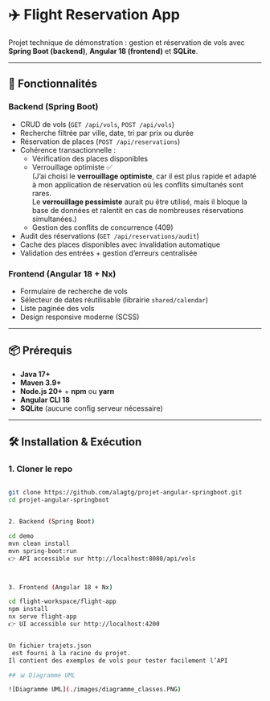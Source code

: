 # ✈️ Flight Reservation App

Projet technique de démonstration : gestion et réservation de vols avec **Spring Boot (backend)**, **Angular 18 (frontend)** et **SQLite**.

---

## 🚀 Fonctionnalités

### Backend (Spring Boot)
- CRUD de vols (`GET /api/vols`, `POST /api/vols`)
- Recherche filtrée par ville, date, tri par prix ou durée
- Réservation de places (`POST /api/reservations`)
- Cohérence transactionnelle :
  - Vérification des places disponibles
  - Verrouillage optimiste ✅  
    (J’ai choisi le **verrouillage optimiste**, car il est plus rapide et adapté à mon application de réservation où les conflits simultanés sont rares.  
    Le **verrouillage pessimiste** aurait pu être utilisé, mais il bloque la base de données et ralentit en cas de nombreuses réservations simultanées.)
  - Gestion des conflits de concurrence (409)
- Audit des réservations (`GET /api/reservations/audit`)
- Cache des places disponibles avec invalidation automatique
- Validation des entrées + gestion d’erreurs centralisée

### Frontend (Angular 18 + Nx)
- Formulaire de recherche de vols
- Sélecteur de dates réutilisable (librairie `shared/calendar`)
- Liste paginée des vols
- Design responsive moderne (SCSS)

---

## 📦 Prérequis

- **Java 17+**
- **Maven 3.9+**
- **Node.js 20+** + **npm** ou **yarn**
- **Angular CLI 18**
- **SQLite** (aucune config serveur nécessaire)

---

## 🛠️ Installation & Exécution

### 1. Cloner le repo
```bash

git clone https://github.com/alagtg/projet-angular-springboot.git
cd projet-angular-springboot


2. Backend (Spring Boot)

cd demo
mvn clean install
mvn spring-boot:run
👉 API accessible sur http://localhost:8080/api/vols



3. Frontend (Angular 18 + Nx)

cd flight-workspace/flight-app
npm install
nx serve flight-app
👉 UI accessible sur http://localhost:4200


Un fichier trajets.json
 est fourni à la racine du projet.
Il contient des exemples de vols pour tester facilement l’API

## 📊 Diagramme UML

![Diagramme UML](./images/diagramme_classes.PNG)
